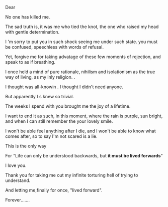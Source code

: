 Dear 



No one has killed me.



The sad truth is, it was me who tied the knot, the one who raised my head with gentle determination.



I 'm sorry to put you in such shock seeing me under such state. you must be confused, speechless with words of refusal.

Yet, forgive me for taking advatage of these few moments of rejection, and speak to as if breathing.



 I once held a mind of pure rationale, nihilism and  isolationism as the true way of living, as my inly religion.   . 

I thought was all-knowin \. I thought I didn't need anyone.    



But apparently I s knew so trivial.  



The weeks I spend with you brought me the joy of a lifetime.   



I want to end it as such, in this moment, where the rain is purple, sun bright, and when I can still remember the your lovely smile.



I won't be able feel anything after I die, and I won't  be able to know what comes after, so to say I'm not scared is a lie. 



This is the only way

 

For  “Life can only be understood backwards, but **it must be lived forwards**” 



I love you. 



Thank you for taking me out my infinite torturing hell of trying to understand.



And letting me,finally for once, "lived forward".                



Forever.......















 



 